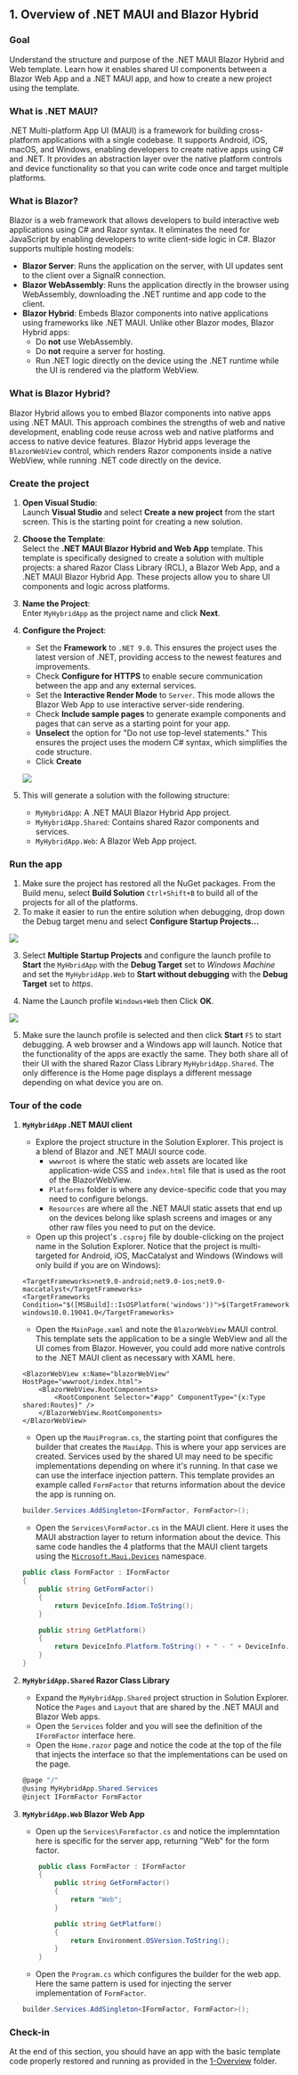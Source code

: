 ## 1. Overview of .NET MAUI and Blazor Hybrid 

### Goal
Understand the structure and purpose of the .NET MAUI Blazor Hybrid and Web template. Learn how it enables shared UI components between a Blazor Web App and a .NET MAUI app, and how to create a new project using the template.

### What is .NET MAUI?
.NET Multi-platform App UI (MAUI) is a framework for building cross-platform applications with a single codebase. It supports Android, iOS, macOS, and Windows, enabling developers to create native apps using C# and .NET. It provides an abstraction layer over the native platform controls and device functionality so that you can write code once and target multiple platforms. 

### What is Blazor?
Blazor is a web framework that allows developers to build interactive web applications using C# and Razor syntax. It eliminates the need for JavaScript by enabling developers to write client-side logic in C#. Blazor supports multiple hosting models:

- **Blazor Server**: Runs the application on the server, with UI updates sent to the client over a SignalR connection.
- **Blazor WebAssembly**: Runs the application directly in the browser using WebAssembly, downloading the .NET runtime and app code to the client.
- **Blazor Hybrid**: Embeds Blazor components into native applications using frameworks like .NET MAUI. Unlike other Blazor modes, Blazor Hybrid apps:
  - Do **not** use WebAssembly.
  - Do **not** require a server for hosting.
  - Run .NET logic directly on the device using the .NET runtime while the UI is rendered via the platform WebView.

### What is Blazor Hybrid?
Blazor Hybrid allows you to embed Blazor components into native apps using .NET MAUI. This approach combines the strengths of web and native development, enabling code reuse across web and native platforms and access to native device features. Blazor Hybrid apps leverage the `BlazorWebView` control, which renders Razor components inside a native WebView, while running .NET code directly on the device.

### Create the project
1. **Open Visual Studio**:  
   Launch **Visual Studio** and select **Create a new project** from the start screen. This is the starting point for creating a new solution.

2. **Choose the Template**:  
   Select the **.NET MAUI Blazor Hybrid and Web App** template. This template is specifically designed to create a solution with multiple projects: a shared Razor Class Library (RCL), a Blazor Web App, and a .NET MAUI Blazor Hybrid App. These projects allow you to share UI components and logic across platforms.

3. **Name the Project**:  
   Enter `MyHybridApp` as the project name and click **Next**. 

4. **Configure the Project**:  
   - Set the **Framework** to `.NET 9.0`. This ensures the project uses the latest version of .NET, providing access to the newest features and improvements.
   - Check **Configure for HTTPS** to enable secure communication between the app and any external services.
   - Set the **Interactive Render Mode** to `Server`. This mode allows the Blazor Web App to use interactive server-side rendering.
   - Check **Include sample pages** to generate example components and pages that can serve as a starting point for your app.
   - **Unselect** the option for "Do not use top-level statements." This ensures the project uses the modern C# syntax, which simplifies the code structure.
   - Click **Create**

   ![](../images/NewProject.jpg)

5. This will generate a solution with the following structure:
   - `MyHybridApp`: A .NET MAUI Blazor Hybrid App project.
   - `MyHybridApp.Shared`: Contains shared Razor components and services.
   - `MyHybridApp.Web`: A Blazor Web App project.


### Run the app
1. Make sure the project has restored all the NuGet packages. From the Build menu, select **Build Solution** `Ctrl+Shift+B` to build all of the projects for all of the platforms. 
2. To make it easier to run the entire solution when debugging, drop down the Debug target menu and select **Configure Startup Projects...**

![](../images/Configure.jpg)

3. Select **Multiple Startup Projects** and configure the launch profile to **Start** the `MyHbridApp` with the **Debug Target** set to _Windows Machine_ and set the `MyHybridApp.Web` to **Start without debugging** with the **Debug Target** set to _https_. 

4. Name the Launch profile `Windows+Web` then Click **OK**.

![](../images/Startup.jpg)

5. Make sure the launch profile is selected and then click **Start** `F5` to start debugging. A web browser and a Windows app will launch. Notice that the functionality of the apps are exactly the same. They both share all of their UI with the shared Razor Class Library `MyHybridApp.Shared`. The only difference is the Home page displays a different message depending on what device you are on. 

### Tour of the code
1. **`MyHybridApp` .NET MAUI client**
    - Explore the project structure in the Solution Explorer. This project is a blend of Blazor and .NET MAUI source code. 
        - `wwwroot` is where the static web assets are located like application-wide CSS and `index.html` file that is used as the root of the BlazorWebView.
        - `Platforms` folder is where any device-specific code that you may need to configure belongs.
        - `Resources` are where all the .NET MAUI static assets that end up on the devices belong like splash screens and images or any other raw files you need to put on the device. 
    - Open up this project's `.csproj` file by double-clicking on the project name in the Solution Explorer. Notice that the project is multi-targeted for Android, iOS, MacCatalyst and Windows (Windows will only build if you are on Windows):
    ```code
   <TargetFrameworks>net9.0-android;net9.0-ios;net9.0-maccatalyst</TargetFrameworks>
   <TargetFrameworks Condition="$([MSBuild]::IsOSPlatform('windows'))">$(TargetFrameworks);net9.0-windows10.0.19041.0</TargetFrameworks>
    ```
    - Open the `MainPage.xaml` and note the `BlazorWebView` MAUI control. This template sets the application to be a single WebView and all the UI comes from Blazor. However, you could add more native controls to the .NET MAUI client as necessary with XAML here. 
    ```code
    <BlazorWebView x:Name="blazorWebView" HostPage="wwwroot/index.html">
        <BlazorWebView.RootComponents>
            <RootComponent Selector="#app" ComponentType="{x:Type shared:Routes}" />
        </BlazorWebView.RootComponents>
    </BlazorWebView>
    ```
    - Open up the `MauiProgram.cs`, the starting point that configures the builder that creates the `MauiApp`. This is where your app services are created. Services used by the shared UI may need to be specific implementations depending on where it's running. In that case we can use the interface injection pattern. This template provides an example called `FormFactor` that returns information about the device the app is running on. 

    ```csharp
    builder.Services.AddSingleton<IFormFactor, FormFactor>();
    ```
    - Open the `Services\FormFactor.cs` in the MAUI client. Here it uses the MAUI abstraction layer to return information about the device. This same code handles the 4 platforms that the MAUI client targets using the [`Microsoft.Maui.Devices`](https://learn.microsoft.com/en-us/dotnet/api/microsoft.maui.devices?view=net-maui-9.0) namespace. 
    ```csharp
    public class FormFactor : IFormFactor
    {
        public string GetFormFactor()
        {
            return DeviceInfo.Idiom.ToString();
        }

        public string GetPlatform()
        {
            return DeviceInfo.Platform.ToString() + " - " + DeviceInfo.VersionString;
        }
    }
    ```    
2. **`MyHybridApp.Shared` Razor Class Library**
    - Expand the `MyHybridApp.Shared` project struction in Solution Explorer. Notice the `Pages` and `Layout` that are shared by the .NET MAUI and Blazor Web apps. 
    - Open the `Services` folder and you will see the definition of the `IFormFactor` interface here. 
    - Open the `Home.razor` page and notice the code at the top of the file that injects the interface so that the implementations can be used on the page. 
    ```csharp
    @page "/"
    @using MyHybridApp.Shared.Services
    @inject IFormFactor FormFactor
    ```
3. **`MyHybridApp.Web` Blazor Web App**
    - Open up the `Services\Formfactor.cs` and notice the implemntation here is specific for the server app, returning "Web" for the form factor. 
    ```csharp
        public class FormFactor : IFormFactor
        {
            public string GetFormFactor()
            {
                return "Web";
            }

            public string GetPlatform()
            {
                return Environment.OSVersion.ToString();
            }
        }
    ```
    - Open the `Program.cs` which configures the builder for the web app. Here the same pattern is used for injecting the server implementation of `FormFactor`.
    ```csharp
    builder.Services.AddSingleton<IFormFactor, FormFactor>();
    ```
### Check-in
At the end of this section, you should have an app with the basic template code properly restored and running as provided in the [1-Overview](../1-Overview/) folder.